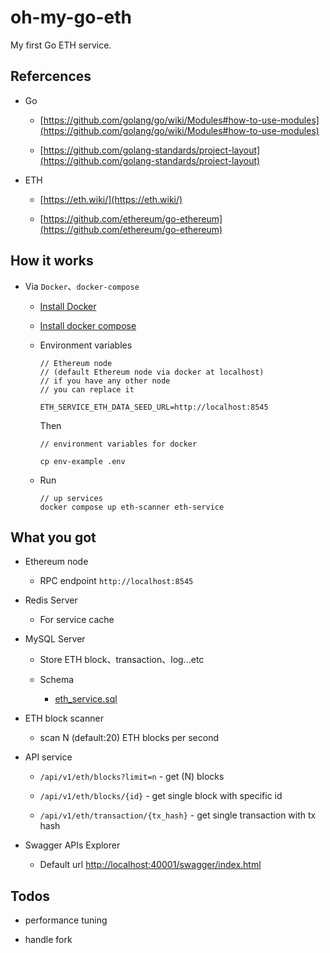 # oh-my-go-eth

My first Go ETH service.

## Refercences

- Go

  - [https://github.com/golang/go/wiki/Modules#how-to-use-modules](https://github.com/golang/go/wiki/Modules#how-to-use-modules)

  - [https://github.com/golang-standards/project-layout](https://github.com/golang-standards/project-layout)

- ETH

    - [https://eth.wiki/](https://eth.wiki/)

    - [https://github.com/ethereum/go-ethereum](https://github.com/ethereum/go-ethereum)

## How it works

- Via `Docker`、`docker-compose`

  - [Install Docker](https://docs.docker.com/get-started/)

  - [Install docker compose](https://docs.docker.com/compose/install/)

  - Environment variables
    ```
    // Ethereum node
    // (default Ethereum node via docker at localhost)
    // if you have any other node
    // you can replace it

    ETH_SERVICE_ETH_DATA_SEED_URL=http://localhost:8545
    ```

    Then

    ```
    // environment variables for docker

    cp env-example .env
    ```

  - Run
    ```
    // up services
    docker compose up eth-scanner eth-service
    ```



## What you got

- Ethereum node

  - RPC endpoint `http://localhost:8545`

- Redis Server

  - For service cache

- MySQL Server

  - Store ETH block、transaction、log...etc

  - Schema

    - [eth_service.sql](https://github.com/ahdai0718/oh-my-go-eth/blob/master/deployments/mysql/sql/eth_service.sql)

- ETH block scanner

  - scan N (default:20) ETH blocks per second

- API service

  - `/api/v1/eth/blocks?limit=n` - get (N) blocks

  - `/api/v1/eth/blocks/{id}` - get single block with specific id

  - `/api/v1/eth/transaction/{tx_hash}` - get single transaction with tx hash

- Swagger APIs Explorer

  - Default url [http://localhost:40001/swagger/index.html](http://localhost:40001/swagger/index.html)

## Todos

- performance tuning

- handle fork